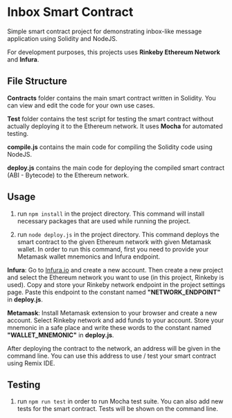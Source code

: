 # Inbox Smart Contract
Simple smart contract project for demonstrating inbox-like message application using Solidity and NodeJS.

For development purposes, this projects uses **Rinkeby Ethereum Network** and **Infura**.

## File Structure
**Contracts** folder contains the main smart contract written in Solidity. You can view and edit the code for your own use cases.

**Test** folder contains the test script for testing the smart contract without actually deploying it to the Ethereum network. It uses **Mocha** for automated testing.

**compile.js** contains the main code for compiling the Solidity code using NodeJS.

**deploy.js** contains the main code for deploying the compiled smart contract (ABI - Bytecode) to the Ethereum network.

## Usage
1. run `npm install` in the project directory. This command will install necessary packages that are used while running the project.

2. run `node deploy.js` in the project directory. This command deploys the smart contract to the given Ethereum network with given Metamask wallet. In order to run this command, first you need to provide your Metamask wallet mnemonics and Infura endpoint.

**Infura**: Go to [Infura.io](https://infura.io/ "Infura.io") and create a new account. Then create a new project and select the Ethereum network you want to use (in this project, Rinkeby is used). Copy and store your Rinkeby network endpoint in the project settings page. Paste this endpoint to the constant named **"NETWORK_ENDPOINT"** in **deploy.js**.

**Metamask**: Install Metamask extension to your browser and create a new account. Select Rinkeby network and add funds to your account. Store your mnemonic in a safe place and write these words to the constant named **"WALLET_MNEMONIC"** in **deploy.js**.

After deploying the contract to the network, an address will be given in the command line. You can use this address to use / test your smart contract using Remix IDE.

## Testing
1. run `npm run test` in order to run Mocha test suite. You can also add new tests for the smart contract. Tests will be shown on the command line.
